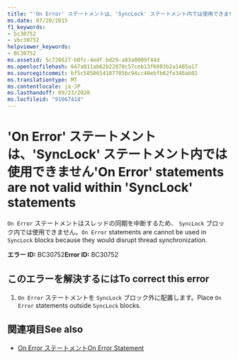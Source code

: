 ```yaml
---
title: "'On Error' ステートメントは、'SyncLock' ステートメント内では使用できません"
ms.date: 07/20/2015
f1_keywords:
- bc30752
- vbc30752
helpviewer_keywords:
- BC30752
ms.assetid: 5c726627-b0fc-4edf-bd29-a83a0009f44d
ms.openlocfilehash: 647a811ab62b22870c57ceb13f6083b2a1485a17
ms.sourcegitcommit: bf5c5850654187705bc94cc40ebfb62fe346ab02
ms.translationtype: MT
ms.contentlocale: ja-JP
ms.lasthandoff: 09/23/2020
ms.locfileid: "91067414"
---
```

# <a name="on-error-statements-are-not-valid-within-synclock-statements"></a><span data-ttu-id="a5c63-102">'On Error' ステートメントは、'SyncLock' ステートメント内では使用できません</span><span class="sxs-lookup"><span data-stu-id="a5c63-102">'On Error' statements are not valid within 'SyncLock' statements</span></span>

<span data-ttu-id="a5c63-103">`On Error` ステートメントはスレッドの同期を中断するため、 `SyncLock` ブロック内では使用できません。</span><span class="sxs-lookup"><span data-stu-id="a5c63-103">`On Error` statements are cannot be used in `SyncLock` blocks because they would disrupt thread synchronization.</span></span>  
  
 <span data-ttu-id="a5c63-104">**エラー ID:** BC30752</span><span class="sxs-lookup"><span data-stu-id="a5c63-104">**Error ID:** BC30752</span></span>  
  
## <a name="to-correct-this-error"></a><span data-ttu-id="a5c63-105">このエラーを解決するには</span><span class="sxs-lookup"><span data-stu-id="a5c63-105">To correct this error</span></span>  
  
1. <span data-ttu-id="a5c63-106">`On Error` ステートメントを `SyncLock` ブロック外に配置します。</span><span class="sxs-lookup"><span data-stu-id="a5c63-106">Place `On Error` statements outside `SyncLock` blocks.</span></span>  
  
## <a name="see-also"></a><span data-ttu-id="a5c63-107">関連項目</span><span class="sxs-lookup"><span data-stu-id="a5c63-107">See also</span></span>

- [<span data-ttu-id="a5c63-108">On Error ステートメント</span><span class="sxs-lookup"><span data-stu-id="a5c63-108">On Error Statement</span></span>](../language-reference/statements/on-error-statement.md)
